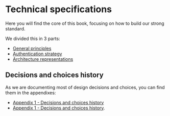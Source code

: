 # Technical specifications

Here you will find the core of this book, focusing on how to build our strong standard.

We divided this in 3 parts:

* [General principles](general-principles.md)
* [Authentication strategy](authentication-strategy.md)
* [Architecture representations](architecture-representations.md)

## Decisions and choices history

As we are documenting most of design decisions and choices, you can find them in the appendixes:
* [Appendix 1 - Decisions and choices history](../appendixes/general-decisions/)
* [Appendix 1 - Decisions and choices history](../appendixes/technical-decisions/).

